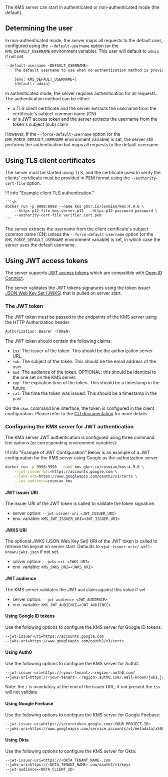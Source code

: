 The KMS server can start in authenticated or non-authenticated mode (the default).

## Determining the user

In non-authenticated mode, the server maps all requests to the default user, configured using the `--default-username` option (or the `KMS_DEFAULT_USERNAME` environment variable). This user will default to `admin` if not set.

```sh
--default-username <DEFAULT_USERNAME>
    The default username to use when no authentication method is provided

    [env: KMS_DEFAULT_USERNAME=]
    [default: admin]
```

In authenticated mode, the server requires authentication for all requests. The authentication method can be either:

- a TLS client certificate and the server extracts the username from the certificate's subject common name (CN)
- or a JWT access token and the server extracts the username from the token's subject (sub) claim

However, If the `--force-default-username` option (or the `KMS_FORCE_DEFAULT_USERNAME` environment variable) is set, the server still performs the authentication but maps all requests to the default username.

## Using TLS client certificates

The server must be started using TLS, and the certificate used to verify the clients' certificate must be provided in PEM format using the `--authority-cert-file` option.

!!! info "Example client TLS authentication."

    ```sh
    docker run -p 9998:9998 --name kms ghcr.io/cosmian/kms:4.9.0 \
        --https-p12-file kms.server.p12  --https-p12-password password \
        --authority-cert-file verifier.cert.pem
    ```

The server extracts the username from the client certificate's subject common name (CN) unless the `--force-default-username` option (or the `KMS_FORCE_DEFAULT_USERNAME` environment variable) is set, in which case the server uses the default username.

## Using JWT access tokens

The server supports [JWT access tokens](https://jwt.io/) which are compatible with [Open ID Connect](https://openid.net/connect/).

The server validates the JWT tokens signatures using the token issuer [JSON Web Key Set (JWKS)](https://datatracker.ietf.org/doc/html/rfc7517.) that is pulled on server start.

### The JWT token

The JWT token must be passed to the endpoints of the KMS server using the HTTP Authorization header:

```sh
Authorization: Bearer <TOKEN>
```

The JWT token should contain the following claims:

- `iss`: The issuer of the token. This should be the authorization server URL.
- `sub`: The subject of the token. This should be the email address of the user.
- `aud`: The audience of the token. OPTIONAL: this should be identical to the one set on the KMS server.
- `exp`: The expiration time of the token. This should be a timestamp in the future.
- `iat`: The time the token was issued. This should be a timestamp in the past.

On the `ckms` command line interface, the token is configured in the client configuration. Please refer to the [CLI documentation](cli/cli.md) for more details.

### Configuring the KMS server for JWT authentication

The KMS server JWT authentication is configured using three command line options (or corresponding environment variables):

!!! info "Example of JWT Configuration"
Below is an example of a JWT configuration for the KMS server using Google as the authorization server.

```sh
docker run -p 9998:9998 --name kms ghcr.io/cosmian/kms:4.9.0 \
    --jwt-issuer-uri=https://accounts.google.com \
    --jwks-uri=https://www.googleapis.com/oauth2/v3/certs \
    --jwt-audience=cosmian_kms
```

#### JWT issuer URI

The issuer URI of the JWT token is called to validate the token signature.

- server option: `--jwt-issuer-uri <JWT_ISSUER_URI>`
- env. variable: `KMS_JWT_ISSUER_URI=<JWT_ISSUER_URI>`

#### JWKS URI

The optional JWKS (JSON Web Key Set) URI of the JWT token is called to retrieve the keyset on server start.
Defaults to `<jwt-issuer-uri>/.well-known/jwks.json` if not set.

- server option: `--jwks-uri <JWKS_URI>`
- env. variable: `KMS_JWKS_URI=<JWKS_URI>`

#### JWT audience

The KMS server validates the JWT `aud` claim against this value if set

- server option: `--jwt-audience <JWT_AUDIENCE>`
- env. variable: `KMS_JWT_AUDIENCE=<JWT_AUDIENCE>`

#### Using Google ID tokens

Use the following options to configure the KMS server for Google ID tokens:

```sh
--jwt-issuer-uri=https://accounts.google.com
--jwks-uri=https://www.googleapis.com/oauth2/v3/certs
```

#### Using Auth0

Use the following options to configure the KMS server for Auth0:

```sh
--jwt-issuer-uri=https://<your-tenant>.<region>.auth0.com/
--jwks-uri=https://<your-tenant>.<region>.auth0.com/.well-known/jwks.json
```

Note: the `/` is mandatory at the end of the issuer URL; if not present the `iss` will not validate

#### Using Google Firebase

Use the following options to configure the KMS server for Google Firebase:

```sh
--jwt-issuer-uri=https://securetoken.google.com/<YOUR-PROJECT-ID>
--jwks-uri=https://www.googleapis.com/service_accounts/v1/metadata/x509/securetoken@system.gserviceaccount.com
```

#### Using Okta

Use the following options to configure the KMS server for Okta:

```sh
--jwt-issuer-uri=https://<OKTA_TENANT_NAME>.com
--jwks-uri=https://<OKTA_TENANT_NAME>.com/oauth2/v1/keys
--jwt-audience=<OKTA_CLIENT_ID>
```
